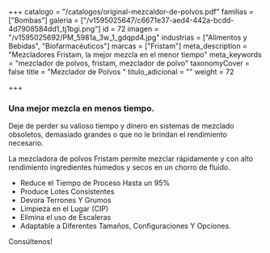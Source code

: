 +++
catalogo = "/catalogos/original-mezcaldor-de-polvos.pdf"
familias = ["Bombas"]
galeria = ["/v1595025647/c6671e37-aed4-442a-bcdd-4d7908584dd1_tj1bgi.png"]
id = 72
imagen = "/v1595025692/PM_5981a_3w_1_gdqpd4.jpg"
industrias = ["Alimentos y Bebidas", "Biofarmacéuticos"]
marcas = ["Fristam"]
meta_description = "Mezcladores Fristam, la mejor mezcla en el menor tiempo"
meta_keywords = "mezclador de polvos, fristam, mezclador de polvo"
taxonomyCover = false
title = "Mezclador de Polvos "
titulo_adicional = ""
weight = 72

+++
### Una mejor mezcla en menos tiempo.

Deje de perder su valioso tiempo y dinero en sistemas de mezclado obsoletos, demasiado grandes o que no le brindan el rendimiento necesario.

La mezcladora de polvos Fristam permite mezclar rápidamente y con alto rendimiento ingredientes húmedos y secos en un chorro de fluido.

* Reduce el Tiempo de Proceso Hasta un 95%
* Produce Lotes Consistentes
* Devora Terrones Y Grumos
* Limpieza en el Lugar (CIP)
* Elimina el uso de Escaleras
* Adaptable a Diferentes Tamaños, Configuraciones Y Opciones.

Consúltenos!